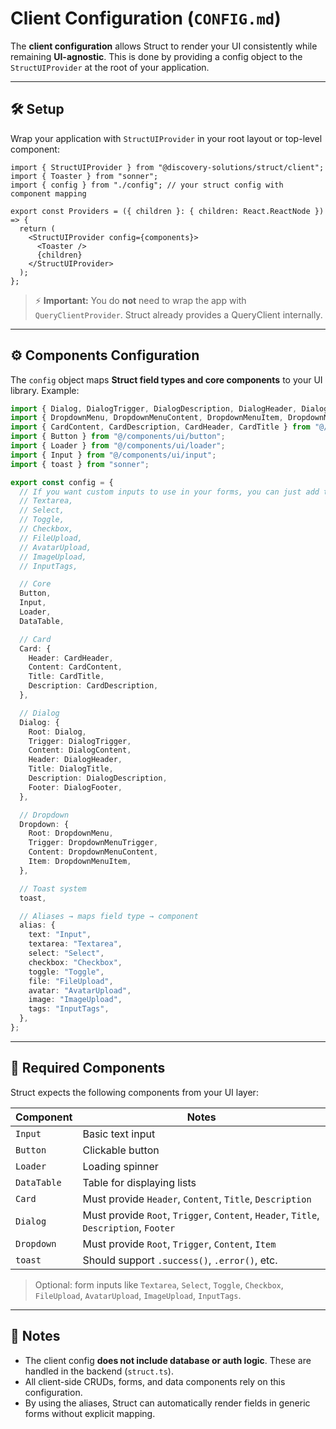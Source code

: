 # Client Configuration (`CONFIG.md`)

The **client configuration** allows Struct to render your UI consistently while remaining **UI-agnostic**. This is done by providing a config object to the `StructUIProvider` at the root of your application.

---

## 🛠 Setup

Wrap your application with `StructUIProvider` in your root layout or top-level component:

```tsx
import { StructUIProvider } from "@discovery-solutions/struct/client";
import { Toaster } from "sonner";
import { config } from "./config"; // your struct config with component mapping

export const Providers = ({ children }: { children: React.ReactNode }) => {
  return (
    <StructUIProvider config={components}>
      <Toaster />
      {children}
    </StructUIProvider>
  );
};
```

> ⚡ **Important:** You do **not** need to wrap the app with `QueryClientProvider`. Struct already provides a QueryClient internally.

---

## ⚙️ Components Configuration

The `config` object maps **Struct field types and core components** to your UI library. Example:

```ts
import { Dialog, DialogTrigger, DialogDescription, DialogHeader, DialogTitle, DialogContent, DialogFooter } from "@/components/ui/dialog";
import { DropdownMenu, DropdownMenuContent, DropdownMenuItem, DropdownMenuTrigger } from "@/components/ui/dropdown-menu";
import { CardContent, CardDescription, CardHeader, CardTitle } from "@/components/ui/card";
import { Button } from "@/components/ui/button";
import { Loader } from "@/components/ui/loader";
import { Input } from "@/components/ui/input";
import { toast } from "sonner";

export const config = {
  // If you want custom inputs to use in your forms, you can just add them here:
  // Textarea,
  // Select,
  // Toggle,
  // Checkbox,
  // FileUpload,
  // AvatarUpload,
  // ImageUpload,
  // InputTags,

  // Core
  Button,
  Input,
  Loader,
  DataTable,

  // Card
  Card: {
    Header: CardHeader,
    Content: CardContent,
    Title: CardTitle,
    Description: CardDescription,
  },

  // Dialog
  Dialog: {
    Root: Dialog,
    Trigger: DialogTrigger,
    Content: DialogContent,
    Header: DialogHeader,
    Title: DialogTitle,
    Description: DialogDescription,
    Footer: DialogFooter,
  },

  // Dropdown
  Dropdown: {
    Root: DropdownMenu,
    Trigger: DropdownMenuTrigger,
    Content: DropdownMenuContent,
    Item: DropdownMenuItem,
  },

  // Toast system
  toast,

  // Aliases → maps field type → component
  alias: {
    text: "Input",
    textarea: "Textarea",
    select: "Select",
    checkbox: "Checkbox",
    toggle: "Toggle",
    file: "FileUpload",
    avatar: "AvatarUpload",
    image: "ImageUpload",
    tags: "InputTags",
  },
};
```

---

## 🧩 Required Components

Struct expects the following components from your UI layer:

| Component   | Notes                                                                      |
| ----------- | -------------------------------------------------------------------------- |
| `Input`     | Basic text input                                                           |
| `Button`    | Clickable button                                                           |
| `Loader`    | Loading spinner                                                            |
| `DataTable` | Table for displaying lists                                                 |
| `Card`      | Must provide `Header`, `Content`, `Title`, `Description`                   |
| `Dialog`    | Must provide `Root`, `Trigger`, `Content`, `Header`, `Title`, `Description`, `Footer` |
| `Dropdown`  | Must provide `Root`, `Trigger`, `Content`, `Item`                          |
| `toast`     | Should support `.success()`, `.error()`, etc.                              |

> Optional: form inputs like `Textarea`, `Select`, `Toggle`, `Checkbox`, `FileUpload`, `AvatarUpload`, `ImageUpload`, `InputTags`.

---

## 🔧 Notes

* The client config **does not include database or auth logic**. These are handled in the backend (`struct.ts`).
* All client-side CRUDs, forms, and data components rely on this configuration.
* By using the aliases, Struct can automatically render fields in generic forms without explicit mapping.
